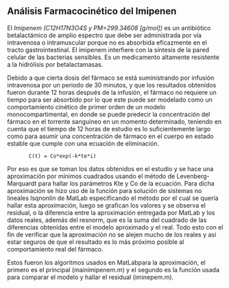 ## **Análisis Farmacocinético del Imipenen**

El *Imipenem (C12H17N3O4S y PM=299.34608 [g/mol])* es un antibiótico betalactámico de amplio espectro que debe ser administrada por vía intravenosa o intramuscular porque no es absorbida eficazmente en el tracto gastrointestinal. El imipenem interfiere con la síntesis de la pared celular de las bacterias sensibles. Es un medicamento altamente resistente a la hidrólisis por betalactamasas.

Debido a que cierta dosis del fármaco se está suministrando por infusión intravenosa por un periodo de 30 minutos, y que los resultados obtenidos fueron durante 12 horas después de la infusión, el fármaco no requiere un tiempo para ser absorbido por lo que este puede ser modelado como un comportamiento cinético de primer orden de un modelo monocompartimental, en donde se puede predecir la concentración del fármaco en el torrente sanguíneo en un momento determinado, teniendo en cuenta que el tiempo de 12 horas de estudio es lo suficientemente largo como para asumir una concentración de fármaco en el cuerpo en estado estable que cumple con una ecuación de eliminación.

```
       C(t) = Co*exp(-k*te*i)
```

Por eso es que se toman los datos obtenidos en el estudio y se hace una aproximación por mínimos cuadrados usando el método de Levenberg-Marquardt para hallar los parámetros Kte y Co de la ecuación. Para dicha aproximación se hizo uso de la función para solución de sistemas no lineales lsqnonlin de MatLab especificando el método por el cual se quería hallar esta aproximación, luego se grafican los valores y se observa el residual, o la diferencia entre la aproximación entregada por MatLab y los datos reales, además del resnorm, que es la suma del cuadrado de las diferencias obtenidas entre el modelo aproximado y el real. Todo esto con el fin de verificar que la aproximación no se alejen mucho de los reales y así estar seguros de que el resultado es lo más próximo posible al comportamiento real del fármaco. 

Estos fueron los algoritmos usados en MatLabpara la aproximación, el primero es el principal (mainimipenem.m) y el segundo es la función usada para comparar el modelo y hallar el residual (iminepem.m). 


